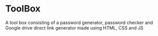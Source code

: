 # ToolBox

A tool box consisting of a password generator, password checker and Google drive direct link generator made using HTML, CSS and JS
